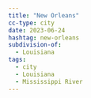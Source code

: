 ```yaml
---
title: "New Orleans"
cc-type: city
date: 2023-06-24
hashtag: new-orleans
subdivision-of:
  - Louisiana
tags:
  - city
  - Louisiana
  - Mississippi River
---
```

